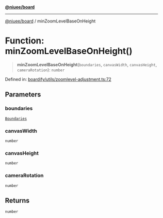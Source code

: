 [**@niuee/board**](../README.md)

***

[@niuee/board](../globals.md) / minZoomLevelBaseOnHeight

# Function: minZoomLevelBaseOnHeight()

> **minZoomLevelBaseOnHeight**(`boundaries`, `canvasWidth`, `canvasHeight`, `cameraRotation`): `number`

Defined in: [boardify/utils/zoomlevel-adjustment.ts:72](https://github.com/niuee/board/blob/e6c1edcccf6525a0cc9088782c7c4653e837f533/src/boardify/utils/zoomlevel-adjustment.ts#L72)

## Parameters

### boundaries

[`Boundaries`](../type-aliases/Boundaries.md)

### canvasWidth

`number`

### canvasHeight

`number`

### cameraRotation

`number`

## Returns

`number`
